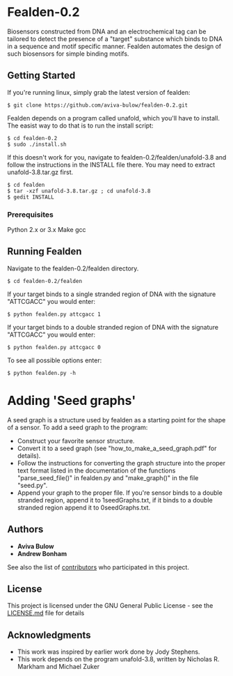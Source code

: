 # Fealden-0.2

Biosensors constructed from DNA and an electrochemical tag can be tailored to detect the presence of a "target" substance which binds to DNA in a sequence and motif specific manner. Fealden automates the design of such biosensors for simple binding motifs. 

## Getting Started


If you're running linux, simply grab the latest version of fealden:

```
$ git clone https://github.com/aviva-bulow/fealden-0.2.git
```
Fealden depends on a program called unafold, which you'll have to install. 
The easist way to do that is to run the install script:

```
$ cd fealden-0.2
$ sudo ./install.sh
```
If this doesn't work for you, navigate to fealden-0.2/fealden/unafold-3.8 and follow the instructions in the INSTALL file there.
You may need to extract unafold-3.8.tar.gz first.
```
$ cd fealden 
$ tar -xzf unafold-3.8.tar.gz ; cd unafold-3.8
$ gedit INSTALL
```
### Prerequisites

Python 2.x or 3.x
Make
gcc

## Running Fealden

Navigate to the fealden-0.2/fealden directory. 

```
$ cd fealden-0.2/fealden
```

If your target binds to a single stranded region of DNA with the signature "ATTCGACC"
you would enter:
```
$ python fealden.py attcgacc 1
```
If your target binds to a double stranded region of DNA with the signature "ATTCGACC"
you would enter:
```
$ python fealden.py attcgacc 0
```
To see all possible options enter:

```
$ python fealden.py -h
```
# Adding 'Seed graphs'
A seed graph is a structure used by fealden as a starting point for the shape of a sensor. 
To add a seed graph to the program: 
  * Construct your favorite sensor structure.
  * Convert it to a seed graph (see "how_to_make_a_seed_graph.pdf" for details).
  *  Follow the instructions for converting the graph structure into the proper text format listed in the documentation of the functions "parse_seed_file()" in fealden.py and "make_graph()" in the file "seed.py". 
  *  Append your graph to the proper file. If you're sensor binds to a double stranded region, append it to 1seedGraphs.txt, if it binds to a double stranded region append it to 0seedGraphs.txt. 

## Authors

* **Aviva Bulow** 
* **Andrew Bonham** 

See also the list of [contributors](https://github.com/your/project/contributors) who participated in this project.

## License

This project is licensed under the GNU General Public License - see the [LICENSE.md](LICENSE.md) file for details

## Acknowledgments

* This work was inspired by earlier work done by Jody Stephens. 
* This work depends on the program unafold-3.8, written by Nicholas R. Markham and Michael Zuker
